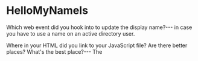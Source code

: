 # HelloMyNameIs
Which web event did you hook into to update the display name?--- in case you have to use a name on an active directory user.

Where in your HTML did you link to your JavaScript file? Are there better places? What's the best place?--- The <script> tag can be placed in the <head> section of your HTML, in the <body> section, or after the </body> close tag, depending on when you want the JavaScript to load.I personaly prefered up above the head section,but in case im uing JavaSript inside the HTML file I'll rather use it below the </body> tag.
  
Why is it best practice to store your CSS/JS in external files rather than in your HTML file?. --Organiztion on your files, depending on the type is done, it will be necesary to write long lines of code in each file, making the editing work in a future  dificult.
